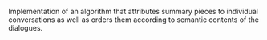 Implementation of an algorithm that attributes summary pieces to individual conversations as well as orders them according to semantic contents of the dialogues.
